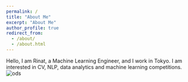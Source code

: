 ```yaml
---
permalink: /
title: "About Me"
excerpt: "About Me"
author_profile: true
redirect_from: 
  - /about/
  - /about.html
---
```

Hello, I am Rinat, a Machine Learning Engineer, and I work in Tokyo. I am interested in CV, NLP, data analytics and machine learning competitions.
![ods](ods_stickers.jpg)
